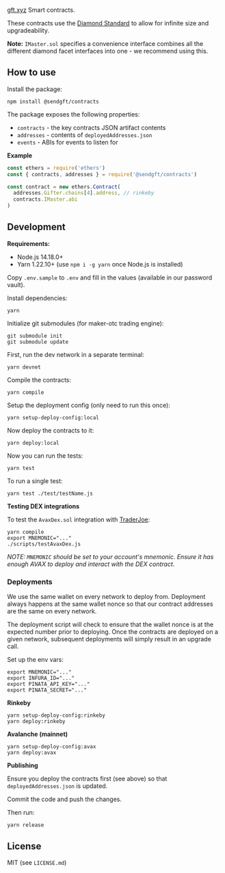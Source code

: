 [gft.xyz](https://gft.xyz) Smart contracts.

These contracts use the [Diamond Standard](https://github.com/mudgen/diamond-1-hardhat) to allow for infinite 
size and upgradeability. 

**Note:** `IMaster.sol` specifies a convenience interface combines all the different diamond facet interfaces into one - we recommend using this.

## How to use

Install the package:

```
npm install @sendgft/contracts
```

The package exposes the following properties:

* `contracts` - the key contracts JSON artifact contents 
* `addresses` - contents of `deployedAddresses.json`
* `events` - ABIs for events to listen for

**Example**

```js
const ethers = require('ethers')
const { contracts, addresses } = require('@sendgft/contracts')

const contract = new ethers.Contract(
  addresses.Gifter.chains[4].address, // rinkeby
  contracts.IMaster.abi
)
```

## Development

**Requirements:**

* Node.js 14.18.0+
* Yarn 1.22.10+ (use `npm i -g yarn` once Node.js is installed)

Copy `.env.sample` to `.env` and fill in the values (available in our password vault).

Install dependencies:

```shell
yarn
```

Initialize git submodules (for maker-otc trading engine):

```shell
git submodule init
git submodule update
```

First, run the dev network in a separate terminal:

```shell
yarn devnet
```

Compile the contracts:

```shell
yarn compile
```

Setup the deployment config (only need to run this once):

```shell
yarn setup-deploy-config:local
```

Now deploy the contracts to it:

```shell
yarn deploy:local
```

Now you can run the tests:

```shell
yarn test
```

To run a single test:

```shell
yarn test ./test/testName.js
```

**Testing DEX integrations**

To test the `AvaxDex.sol` integration with [TraderJoe](https://traderjoe.xyz):

```
yarn compile
export MNEMONIC="..." 
./scripts/testAvaxDex.js
```

_NOTE: `MNEMONIC` should be set to your account's mnemonic. Ensure it has enough AVAX to deploy and interact with the DEX contract_.

### Deployments

We use the same wallet on every network to deploy from. Deployment always happens at the same wallet nonce so that our contract addresses are the same on every network.

The deployment script will check to ensure that the wallet nonce is at the expected 
number prior to deploying. Once the contracts are deployed on a given network, subsequent deployments will simply result in an upgrade call.

Set up the env vars:

```shell
export MNEMONIC="..."
export INFURA_ID="..."
export PINATA_API_KEY="..."
export PINATA_SECRET="..."
```

**Rinkeby**

```shell
yarn setup-deploy-config:rinkeby
yarn deploy:rinkeby
```

**Avalanche (mainnet)**

```shell
yarn setup-deploy-config:avax
yarn deploy:avax
```

**Publishing**

Ensure you deploy the contracts first (see above) so that `deployedAddresses.json` is updated.

Commit the code and push the changes.

Then run:

```shell
yarn release
```

## License

MIT (see `LICENSE.md`)
